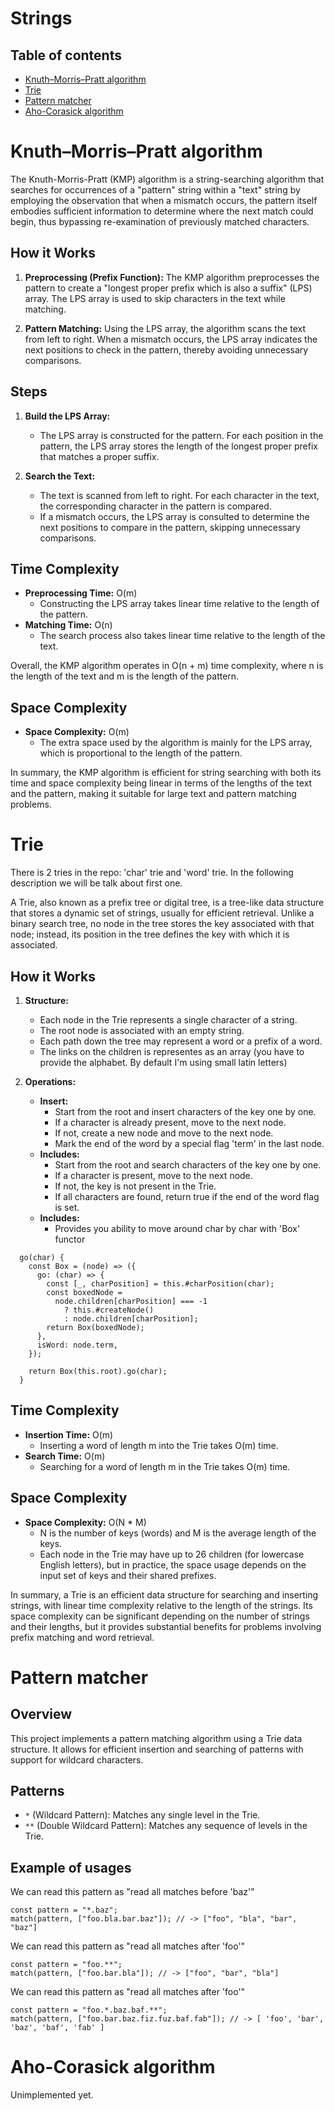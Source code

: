 # Strings

## Table of contents

- [Knuth–Morris–Pratt algorithm](#knuthmorrispratt-algorithm)
- [Trie](#trie)
- [Pattern matcher](#pattern-matcher)
- [Aho-Corasick algorithm](#aho-corasick-algorithm)

# Knuth–Morris–Pratt algorithm

The Knuth-Morris-Pratt (KMP) algorithm is a string-searching algorithm that searches for occurrences of a "pattern" string within a "text" string by employing the observation that when a mismatch occurs, the pattern itself embodies sufficient information to determine where the next match could begin, thus bypassing re-examination of previously matched characters.

## How it Works

1. **Preprocessing (Prefix Function):**
   The KMP algorithm preprocesses the pattern to create a "longest proper prefix which is also a suffix" (LPS) array. The LPS array is used to skip characters in the text while matching.

2. **Pattern Matching:**
   Using the LPS array, the algorithm scans the text from left to right. When a mismatch occurs, the LPS array indicates the next positions to check in the pattern, thereby avoiding unnecessary comparisons.

## Steps

1. **Build the LPS Array:**

   - The LPS array is constructed for the pattern. For each position in the pattern, the LPS array stores the length of the longest proper prefix that matches a proper suffix.

2. **Search the Text:**
   - The text is scanned from left to right. For each character in the text, the corresponding character in the pattern is compared.
   - If a mismatch occurs, the LPS array is consulted to determine the next positions to compare in the pattern, skipping unnecessary comparisons.

## Time Complexity

- **Preprocessing Time:** O(m)
  - Constructing the LPS array takes linear time relative to the length of the pattern.
- **Matching Time:** O(n)
  - The search process also takes linear time relative to the length of the text.

Overall, the KMP algorithm operates in O(n + m) time complexity, where n is the length of the text and m is the length of the pattern.

## Space Complexity

- **Space Complexity:** O(m)
  - The extra space used by the algorithm is mainly for the LPS array, which is proportional to the length of the pattern.

In summary, the KMP algorithm is efficient for string searching with both its time and space complexity being linear in terms of the lengths of the text and the pattern, making it suitable for large text and pattern matching problems.

# Trie

There is 2 tries in the repo: 'char' trie and 'word' trie. In the following description we will be talk about first one.

A Trie, also known as a prefix tree or digital tree, is a tree-like data structure that stores a dynamic set of strings, usually for efficient retrieval. Unlike a binary search tree, no node in the tree stores the key associated with that node; instead, its position in the tree defines the key with which it is associated.

## How it Works

1. **Structure:**

   - Each node in the Trie represents a single character of a string.
   - The root node is associated with an empty string.
   - Each path down the tree may represent a word or a prefix of a word.
   - The links on the children is representes as an array (you have to provide the alphabet. By default I'm using small latin letters)

2. **Operations:**

   - **Insert:**
     - Start from the root and insert characters of the key one by one.
     - If a character is already present, move to the next node.
     - If not, create a new node and move to the next node.
     - Mark the end of the word by a special flag 'term' in the last node.
   - **Includes:**
     - Start from the root and search characters of the key one by one.
     - If a character is present, move to the next node.
     - If not, the key is not present in the Trie.
     - If all characters are found, return true if the end of the word flag is set.
   - **Includes:**
     - Provides you ability to move around char by char with 'Box' functor

```
  go(char) {
    const Box = (node) => ({
      go: (char) => {
        const [_, charPosition] = this.#charPosition(char);
        const boxedNode =
          node.children[charPosition] === -1
            ? this.#createNode()
            : node.children[charPosition];
        return Box(boxedNode);
      },
      isWord: node.term,
    });

    return Box(this.root).go(char);
  }
```

## Time Complexity

- **Insertion Time:** O(m)
  - Inserting a word of length m into the Trie takes O(m) time.
- **Search Time:** O(m)
  - Searching for a word of length m in the Trie takes O(m) time.

## Space Complexity

- **Space Complexity:** O(N \* M)
  - N is the number of keys (words) and M is the average length of the keys.
  - Each node in the Trie may have up to 26 children (for lowercase English letters), but in practice, the space usage depends on the input set of keys and their shared prefixes.

In summary, a Trie is an efficient data structure for searching and inserting strings, with linear time complexity relative to the length of the strings. Its space complexity can be significant depending on the number of strings and their lengths, but it provides substantial benefits for problems involving prefix matching and word retrieval.

# Pattern matcher

## Overview

This project implements a pattern matching algorithm using a Trie data structure. It allows for efficient insertion and searching of patterns with support for wildcard characters.

## Patterns

- `*` (Wildcard Pattern): Matches any single level in the Trie.
- `**` (Double Wildcard Pattern): Matches any sequence of levels in the Trie.

## Example of usages

We can read this pattern as "read all matches before 'baz'"

```
const pattern = "*.baz";
match(pattern, ["foo.bla.bar.baz"]); // -> ["foo", "bla", "bar", "baz"]
```

We can read this pattern as "read all matches after 'foo'"

```
const pattern = "foo.**";
match(pattern, ["foo.bar.bla"]); // -> ["foo", "bar", "bla"]
```

We can read this pattern as "read all matches after 'foo'"

```
const pattern = "foo.*.baz.baf.**";
match(pattern, ["foo.bar.baz.fiz.fuz.baf.fab"]); // -> [ 'foo', 'bar', 'baz', 'baf', 'fab' ]
```

# Aho-Corasick algorithm

Unimplemented yet.
